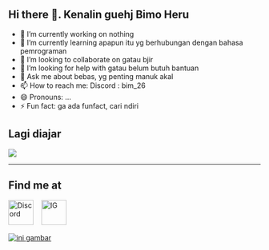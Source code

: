 ## Hi there 👋. Kenalin guehj Bimo Heru


- 🔭 I’m currently working on nothing
- 🌱 I’m currently learning apapun itu yg berhubungan dengan bahasa pemrograman
- 👯 I’m looking to collaborate on gatau bjir
- 🤔 I’m looking for help with gatau belum butuh bantuan
- 💬 Ask me about bebas, yg penting manuk akal
- 📫 How to reach me: Discord : bim_26
- 😄 Pronouns: ...
- ⚡ Fun fact: ga ada funfact, cari ndiri

## Lagi diajar 
<p align="left"
  <a href="https://skillicons.dev">
    <img src="https://skillicons.dev/icons?i=cpp,java,css,html" />
  </a>
</p>

---

## Find me at
<p align="left";
  <a href="https://tinyurl.com/mydiscord5">
     <img src="https://skillicons.dev/icons?i=discord" alt="Discord" width="50"/>
  </a>
  &nbsp;&nbsp;
<a href="https://www.instagram.com/b.imzz/">
  <img src="https://upload.wikimedia.org/wikipedia/commons/thumb/a/a5/Instagram_icon.png/1024px-Instagram_icon.png" alt="IG" width="50"/>
</p>


![ini gambar](https://encrypted-tbn0.gstatic.com/images?q=tbn:ANd9GcQZU1HGYUQLGwR6WlLVH_sW5xtCMtQl1kkceA&s)
